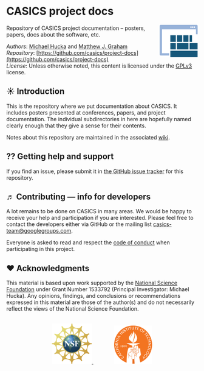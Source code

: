 CASICS project docs
===================

<img width="100px" align="right" src="graphics/casics-logo/casics-logo-small.svg">

Repository of CASICS project documentation &ndash; posters, papers, docs about the software, etc.

*Authors*:      [Michael Hucka](http://github.com/mhucka) and [Matthew J. Graham](https://github.com/doccosmos)<br>
*Repository*:   [https://github.com/casics/project-docs](https://github.com/casics/project-docs)<br>
*License*:      Unless otherwise noted, this content is licensed under the [GPLv3](https://www.gnu.org/licenses/gpl-3.0.en.html) license.

☀ Introduction
-----------------------------

This is the repository where we put documentation about CASICS.  It includes posters presented at conferences, papers, and project documentation.  The individual subdirectories in here are hopefully named clearly enough that they give a sense for their contents.

Notes about this repository are maintained in the associated [wiki](https://github.com/casics/project-docs/wiki).


⁇ Getting help and support
--------------------------

If you find an issue, please submit it in [the GitHub issue tracker](https://github.com/casics/project-docs/issues) for this repository.

♬ Contributing &mdash; info for developers
------------------------------------------

A lot remains to be done on CASICS in many areas.  We would be happy to receive your help and participation if you are interested.  Please feel free to contact the developers either via GitHub or the mailing list [casics-team@googlegroups.com](casics-team@googlegroups.com).

Everyone is asked to read and respect the [code of conduct](CONDUCT.md) when participating in this project.

❤️ Acknowledgments
------------------

This material is based upon work supported by the [National Science Foundation](https://nsf.gov) under Grant Number 1533792 (Principal Investigator: Michael Hucka).  Any opinions, findings, and conclusions or recommendations expressed in this material are those of the author(s) and do not necessarily reflect the views of the National Science Foundation.

<br>
<div align="center">
  <a href="https://www.nsf.gov">
    <img width="105" height="105" src="graphics/NSF.svg">
  </a>
  &nbsp;&nbsp;&nbsp;&nbsp;&nbsp;&nbsp;
  &nbsp;&nbsp;&nbsp;&nbsp;&nbsp;&nbsp;
  <a href="https://www.caltech.edu">
    <img width="100" height="100" src="graphics/caltech-round.svg">
  </a>
</div>
